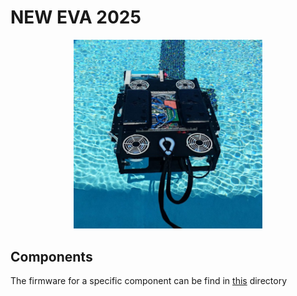 # NEW EVA 2025
<p align="center">
<img src="docs/eva.jpg" width="60%" height="60%">
</p>

## Components
The firmware for a specific component can be find in [this](firmware/) directory
